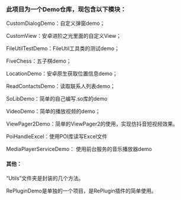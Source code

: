 ### 此项目为一个Demo仓库，现包含以下模块：

CustomDialogDemo：自定义弹窗demo；

CustomView：安卓进阶之光里面的自定义View；

FileUtilTestDemo：FileUtil工具类的测试demo；

FiveChess：五子棋demo；

LocationDemo：安卓原生获取位置信息demo；

ReadContactsDemo：读取联系人列表demo；

SoLibDemo：简单的自己编写.so库的demo

VideoDemo：简单的播放视频的demo；

ViewPager2Demo：简单的ViewPager2的使用，实现仿抖音短视频效果。

PoiHandleExcel：使用POI库读写Excel文件

MediaPlayerServiceDemo： 使用前台服务的音乐播放器demo



#### 其他：

“Utils”文件夹是封装的几个方法。

RePluginDemo是单独的一个项目，是RePlugin插件的简单使用。